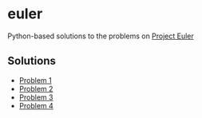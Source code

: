 # euler
Python-based solutions to the problems on [Project Euler](https://projecteuler.net/)

## Solutions
- [Problem 1](problem1.py)
- [Problem 2](problem2.py)
- [Problem 3](problem3.py)
- [Problem 4](problem4.py)
